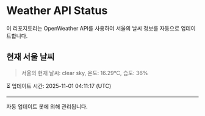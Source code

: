 
# Weather API Status

이 리포지토리는 OpenWeather API를 사용하여 서울의 날씨 정보를 자동으로 업데이트합니다.

## 현재 서울 날씨
> 서울의 현재 날씨: clear sky, 온도: 16.29°C, 습도: 36%

⏳ 업데이트 시간: 2025-11-01 04:11:17 (UTC)

---
자동 업데이트 봇에 의해 관리됩니다.
